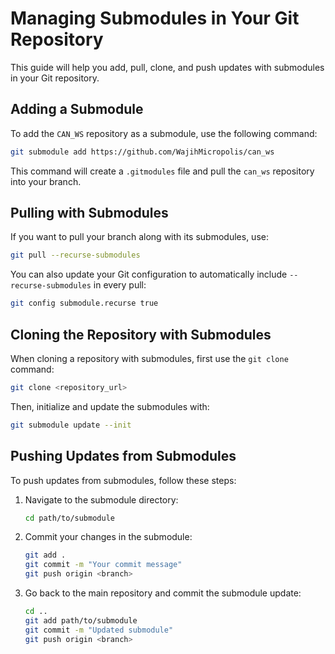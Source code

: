 
# Managing Submodules in Your Git Repository

This guide will help you add, pull, clone, and push updates with submodules in your Git repository.

## Adding a Submodule

To add the `CAN_WS` repository as a submodule, use the following command:

```sh
git submodule add https://github.com/WajihMicropolis/can_ws
```

This command will create a `.gitmodules` file and pull the `can_ws` repository into your branch.

## Pulling with Submodules

If you want to pull your branch along with its submodules, use:

```sh
git pull --recurse-submodules
```

You can also update your Git configuration to automatically include `--recurse-submodules` in every pull:

```sh
git config submodule.recurse true
```

## Cloning the Repository with Submodules

When cloning a repository with submodules, first use the `git clone` command:

```sh
git clone <repository_url>
```

Then, initialize and update the submodules with:

```sh
git submodule update --init
```

## Pushing Updates from Submodules

To push updates from submodules, follow these steps:

1. Navigate to the submodule directory:

    ```sh
    cd path/to/submodule
    ```

2. Commit your changes in the submodule:

    ```sh
    git add .
    git commit -m "Your commit message"
    git push origin <branch>
    ```

3. Go back to the main repository and commit the submodule update:

    ```sh
    cd ..
    git add path/to/submodule
    git commit -m "Updated submodule"
    git push origin <branch>
    ```

